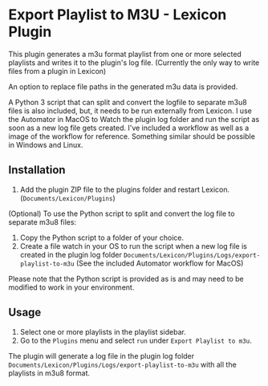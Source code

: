# Export Playlist to M3U - Lexicon Plugin

This plugin generates a m3u format playlist from one or more selected playlists and writes it to the plugin's log file. (Currently the only way to write files from a plugin in Lexicon)

An option to replace file paths in the generated m3u data is provided.

A Python 3 script that can split and convert the logfile to separate m3u8 files is also included, but, it needs to be run externally from Lexicon.
I use the Automator in MacOS to Watch the plugin log folder and run the script as soon as a new log file gets created.
I've included a workflow as well as a image of the workflow for reference. Something similar should be possible in Windows and Linux.

## Installation

1. Add the plugin ZIP file to the plugins folder and restart Lexicon. (`Documents/Lexicon/Plugins`)

(Optional) To use the Python script to split and convert the log file to separate m3u8 files:

1. Copy the Python script to a folder of your choice.
2. Create a file watch in your OS to run the script when a new log file is created in the plugin log folder `Documents/Lexicon/Plugins/Logs/export-playlist-to-m3u` (See the included Automator workflow for MacOS)

Please note that the Python script is provided as is and may need to be modified to work in your environment.

## Usage

1. Select one or more playlists in the playlist sidebar.
2. Go to the `Plugins` menu and select `run` under `Export Playlist to m3u`.

The plugin will generate a log file in the plugin log folder `Documents/Lexicon/Plugins/Logs/export-playlist-to-m3u` with all the playlists in m3u8 format.
